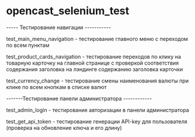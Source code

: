 # opencast_selenium_test
----- Тестирование навигации -----------

test_main_menu_navigation       -   тестирование главного меню с переходом по всем пунктам

test_product_cards_navigation   -   тестирование переходов по клику на товарную карточку на главной странице
                                    с проверкой соответствия содержания заголовка на лэндинге
                                    содержанию заголовка карточки

test_currency_change            -   тестирование смены наименования валюты при клике по всем кнопкам в списке валют 

-------Тестирование панели администратора ------------

test_admin_login                - тестирование авторизации в панели администратора


test_get_api_token              - тестирование генерации API-key для пользователя (проверка на обновление ключа и его длину)



